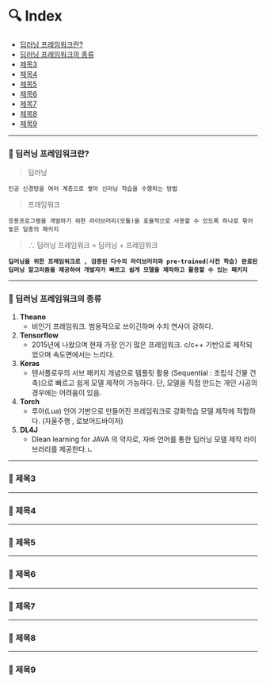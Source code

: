 # :mag: Index

- [딥러닝 프레임워크란?](#idx1) 
- [딥러닝 프레임워크의 종류](#idx2) 
- [제목3](#idx3)
- [제목4](#idx4) 
- [제목5](#idx5)
- [제목6](#idx6)
- [제목7](#idx7)
- [제목8](#idx8)
- [제목9](#idx9)

---



### :radio_button: 딥러닝 프레임워크란? <a id="idx1"></a>

> 딥러닝

`인공 신경망을 여러 계층으로 쌓아 신러닝 학습을 수행하는 방법` 

> 프레임워크

`응용프로그램을 개발하기 위한 라이브러리(모듈)을 효율적으로 사용할 수 있도록 하나로 묶어놓은 일종의 패키지` 

> ∴ 딥러닝 프레임워크 = 딥러닝 + 프레임워크

__`딥러닝을 위한 프레임워크로 , 검증된 다수의 라이브러리와 pre-trained(사전 학습) 완료된 딥러닝 알고리즘을 제공하여 개발자가 빠르고 쉽게 모델을 제작하고 활용할 수 있는 패키지`__ 



---



### :radio_button: 딥러닝 프레임워크의 종류 <a id="idx2"></a>

1. __Theano__
   - 비인기 프레임워크. 범용적으로 쓰이긴하며 수치 연사이 강하다.
2. __Tensorflow__
   - 2015년에 나왔으며 현재 가장 인기 많은 프레임워크. c/c++ 기반으로 제작되었으며 속도면에서는 느리다.
3. __Keras__
   - 텐서플로우의 서브 패키지 개념으로 템플릿 활용 (Sequential : 조립식 건물 건축)으로 빠르고 쉽게 모델 제작이 가능하다. 단, 모델을 직접 만드는 개인 시공의 경우에는 어려움이 있음.
4. __Torch__
   - 루아(Lua) 언어 기반으로 만들어진 프레임워크로 강화학습 모델 제작에 적합하다. (자울주행 , 로보어드바이저)
5. __DL4J__
   - Dlean learning for JAVA 의 약자로, 자바 언어를 통한 딥러닝 모델 제작 라이브러리를 제공한다.ㄴ





---



### :radio_button: 제목3 <a id="idx3"></a>





---


### :radio_button: 제목4 <a id="idx4"></a>





---


### :radio_button: 제목5 <a id="idx5"></a>





---


### :radio_button: 제목6 <a id="idx6"></a>





---


### :radio_button: 제목7 <a id="idx7"></a>





---


### :radio_button: 제목8 <a id="idx8"></a>





---


### :radio_button: 제목9 <a id="idx9"></a>





